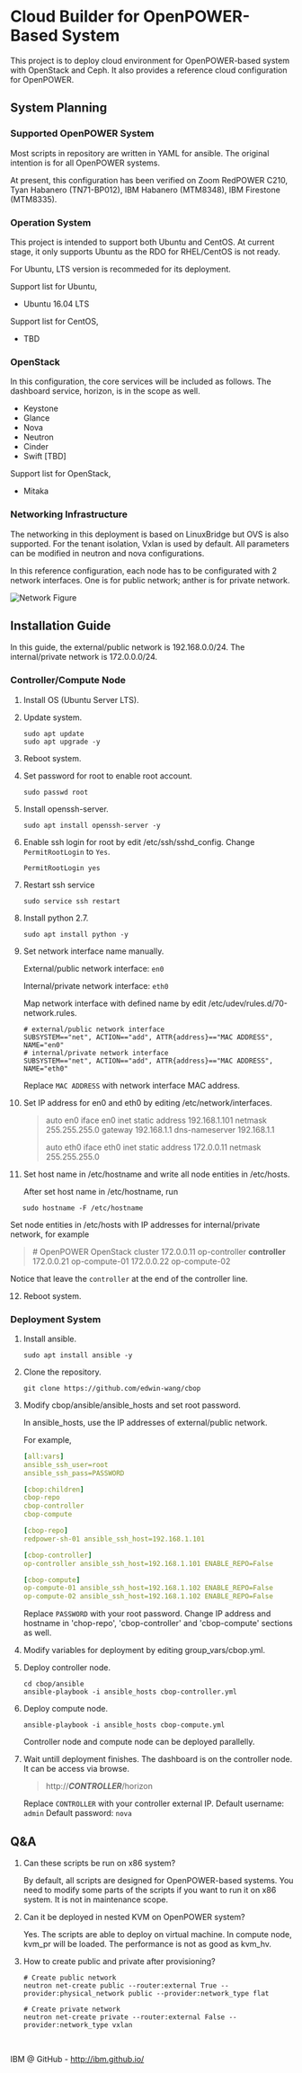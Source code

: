 # Cloud Builder for OpenPOWER-Based System

This project is to deploy cloud environment for OpenPOWER-based system with OpenStack and Ceph. It also provides a reference cloud configuration for OpenPOWER.


## System Planning

### Supported OpenPOWER System

Most scripts in repository are written in YAML for ansible. The original intention is for all OpenPOWER systems.

At present, this configuration has been verified on Zoom RedPOWER C210, Tyan Habanero (TN71-BP012), IBM Habanero (MTM8348), IBM Firestone (MTM8335).

### Operation System

This project is intended to support both Ubuntu and CentOS. At current stage, it only supports Ubuntu as the RDO for RHEL/CentOS is not ready.

For Ubuntu, LTS version is recommeded for its deployment.

Support list for Ubuntu,

- Ubuntu 16.04 LTS



Support list for CentOS,

- TBD



### OpenStack

In this configuration, the core services will be included as follows. The dashboard service, horizon, is in the scope as well.

* Keystone
* Glance
* Nova
* Neutron
* Cinder
* Swift [TBD]

Support list for OpenStack,

- Mitaka

### Networking Infrastructure

The networking in this deployment is based on LinuxBridge but OVS is also supported. For the tenant isolation, Vxlan is used by default. All parameters can be modified in neutron and nova configurations.

In this reference configuration, each node has to be configurated with 2 network interfaces. One is for public network; anther is for private network.

![Network Figure](images/network.png)



## Installation Guide

In this guide, the external/public network is 192.168.0.0/24. The internal/private network is 172.0.0.0/24.

### Controller/Compute Node

1. Install OS (Ubuntu Server LTS).

2. Update system.

   ```shell
   sudo apt update
   sudo apt upgrade -y
   ```

3. Reboot system.

4. Set password for root to enable root account.

   ```shell
   sudo passwd root
   ```


1. Install openssh-server.

   ```shell
   sudo apt install openssh-server -y
   ```

2. Enable ssh login for root by edit /etc/ssh/sshd_config. Change `PermitRootLogin` to `Yes`.

   ```shell
   PermitRootLogin yes
   ```

3. Restart ssh service

   ```shell
   sudo service ssh restart
   ```

4. Install python 2.7.

   ```shell
   sudo apt install python -y
   ```

5. Set network interface name manually.

   External/public network interface: `en0`

   Internal/private network interface: `eth0`

   Map network interface with defined name by edit /etc/udev/rules.d/70-network.rules.

   ```shell
   # external/public network interface
   SUBSYSTEM=="net", ACTION=="add", ATTR{address}=="MAC ADDRESS", NAME="en0"
   # internal/private network interface
   SUBSYSTEM=="net", ACTION=="add", ATTR{address}=="MAC ADDRESS", NAME="eth0"
   ```

   Replace `MAC ADDRESS` with network interface MAC address.

6. Set IP address for en0 and eth0 by editing /etc/network/interfaces.

   > auto en0
   > iface en0 inet static
   > address 192.168.1.101
   > netmask 255.255.255.0
   > gateway 192.168.1.1
   > dns-nameserver 192.168.1.1
   >
   > auto eth0
   > iface eth0 inet static
   > address 172.0.0.11
   > netmask 255.255.255.0

7. Set host name in /etc/hostname and write all node entities in /etc/hosts.

   After set host name in /etc/hostname, run

```shell
   sudo hostname -F /etc/hostname
```

   Set node entities in /etc/hosts with IP addresses for internal/private network, for example

   > \# OpenPOWER OpenStack cluster
   > 172.0.0.11      op-controller	**controller**
   > 172.0.0.21      op-compute-01
   > 172.0.0.22      op-compute-02

   Notice that leave the `controller` at the end of the controller line.

12. Reboot system.


### Deployment System

1. Install ansible.

   ```shell
   sudo apt install ansible -y
   ```

2. Clone the repository.

   ```shell
   git clone https://github.com/edwin-wang/cbop
   ```

3. Modify cbop/ansible/ansible_hosts and set root password.

   In ansible_hosts, use the IP addresses of external/public network.

   For example,

   ```yaml
   [all:vars]
   ansible_ssh_user=root
   ansible_ssh_pass=PASSWORD

   [cbop:children]
   cbop-repo
   cbop-controller
   cbop-compute

   [cbop-repo]
   redpower-sh-01 ansible_ssh_host=192.168.1.101

   [cbop-controller]
   op-controller ansible_ssh_host=192.168.1.101 ENABLE_REPO=False

   [cbop-compute]
   op-compute-01 ansible_ssh_host=192.168.1.102 ENABLE_REPO=False
   op-compute-02 ansible_ssh_host=192.168.1.102 ENABLE_REPO=False
   ```
   Replace `PASSWORD` with your root password. Change IP address and hostname in 'chop-repo', 'cbop-controller' and 'cbop-compute' sections as well.

4. Modify variables for deployment by editing group_vars/cbop.yml.

5. Deploy controller node.

   ```shell
   cd cbop/ansible
   ansible-playbook -i ansible_hosts cbop-controller.yml
   ```

6. Deploy compute node.

   ```shell
   ansible-playbook -i ansible_hosts cbop-compute.yml
   ```

   Controller node and compute node can be deployed parallelly.

7. Wait untill deployment finishes. The dashboard is on the controller node. It can be access via browse.

   > http://***CONTROLLER***/horizon

   Replace `CONTROLLER` with your controller external IP.
   Default username: `admin`
   Default password: `nova`





## Q&A

1. Can these scripts be run on x86 system?

   By default, all scripts are designed for OpenPOWER-based systems. You need to modify some parts of the scripts if you want to run it on x86 system. It is not in maintenance scope.

2. Can it be deployed in nested KVM on OpenPOWER system?

   Yes. The scripts are able to deploy on virtual machine. In compute node, kvm_pr will be loaded. The performance is not as good as kvm_hv.

3. How to create public and private after provisioning?

   ```shell
   # Create public network
   neutron net-create public --router:external True --provider:physical_network public --provider:network_type flat

   # Create private network
   neutron net-create private --router:external False --provider:network_type vxlan
   ```
   ​





IBM @ GitHub - http://ibm.github.io/
